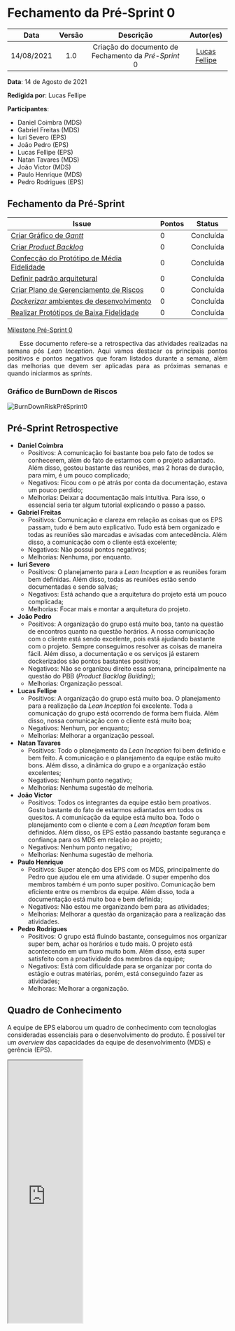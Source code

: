 # Fechamento da Pré-Sprint 0

|    Data    | Versão |         Descrição         |           Autor(es)           |
| :--------: | :----: | :-----------------------: | :---------------------------: |
| 14/08/2021 |  1.0   | Criação do documento de Fechamento da *Pré-Sprint* 0 | [Lucas Fellipe](https://github.com/lucasfcm9) |

**Data**: 14 de Agosto de 2021

**Redigida por**: Lucas Fellipe

**Participantes**:
* Daniel Coimbra (MDS)
* Gabriel Freitas (MDS)
* Iuri Severo (EPS)
* João Pedro (EPS)
* Lucas Fellipe (EPS)
* Natan Tavares (MDS)
* João Victor (MDS)
* Paulo Henrique (MDS)
* Pedro Rodrigues (EPS)

## Fechamento da Pré-Sprint

| Issue | Pontos | Status |
| ----- | ------ | ------ |
| [Criar Gráfico de *Gantt*](https://github.com/fga-eps-mds/2021.1-Pro-Especies-Docs/issues/24) | 0 | Concluída |
| [Criar *Product Backlog*](https://github.com/fga-eps-mds/2021.1-Pro-Especies-Docs/issues/21) | 0 | Concluída |
| [Confecção do Protótipo de Média Fidelidade](https://github.com/fga-eps-mds/2021.1-Pro-Especies-Docs/issues/27) | 0 | Concluída |
| [Definir padrão arquitetural](https://github.com/fga-eps-mds/2021.1-Pro-Especies-Docs/issues/19) | 0 | Concluída |
| [Criar Plano de Gerenciamento de Riscos](https://github.com/fga-eps-mds/2021.1-Pro-Especies-Docs/issues/23) | 0 | Concluída |
| [*Dockerizar* ambientes de desenvolvimento](https://github.com/fga-eps-mds/2021.1-Pro-Especies-Docs/issues/20) | 0 | Concluída |
| [Realizar Protótipos de Baixa Fidelidade](https://github.com/fga-eps-mds/2021.1-Pro-Especies-Docs/issues/17) | 0 | Concluída |

[Milestone Pré-Sprint 0](https://github.com/fga-eps-mds/2021.1-Pro-Especies-Docs/milestone/2?closed=1)

<p align="justify"> &emsp;&emsp;Esse documento refere-se a retrospectiva das atividades realizadas na semana pós <i>Lean Inception</i>. Aqui vamos destacar os principais pontos positivos e pontos negativos que foram listados durante a semana, além das melhorias que devem ser aplicadas para as próximas semanas e quando iniciarmos as <i>sprints</i>.</p>

### Gráfico de BurnDown de Riscos
![BurnDownRiskPréSprint0](../../Assets/Images/RiskBurnDownCharts/RiskBurnDownPréSprint0.png)

## Pré-Sprint Retrospective

* **Daniel Coimbra**
    * Positivos: A comunicação foi bastante boa pelo fato de todos se conhecerem, além do fato de estarmos com o projeto adiantado. Além disso, gostou bastante das reuniões, mas 2 horas de duração, para mim, é um pouco complicado;
    * Negativos: Ficou com o pé atrás por conta da documentação, estava um pouco perdido;
    * Melhorias: Deixar a documentação mais intuitiva. Para isso, o essencial seria ter algum tutorial explicando o passo a passo.
* **Gabriel Freitas**
    * Positivos: Comunicação e clareza em relação as coisas que os EPS passam, tudo é bem auto explicativo. Tudo está bem organizado e todas as reuniões são marcadas e avisadas com antecedência. Além disso, a comunicação com o cliente está excelente;
    * Negativos: Não possui pontos negativos;
    * Melhorias: Nenhuma, por enquanto.
* **Iuri Severo**
    * Positivos: O planejamento para a *Lean Inception* e as reuniões foram bem definidas. Além disso, todas as reuniões estão sendo documentadas e sendo salvas;
    * Negativos: Está achando que a arquitetura do projeto está um pouco complicada;
    * Melhorias: Focar mais e montar a arquitetura do projeto.
* **João Pedro**
    * Positivos: A organização do grupo está muito boa, tanto na questão de encontros quanto na questão horários. A nossa comunicação com o cliente está sendo excelente, pois está ajudando bastante com o projeto. Sempre conseguimos resolver as coisas de maneira fácil. Além disso, a documentação e os serviços já estarem dockerizados são pontos bastantes positivos;
    * Negativos: Não se organizou direito essa semana, principalmente na questão do PBB (*Product Backlog Building*);
    * Melhorias: Organização pessoal.
* **Lucas Fellipe**
    * Positivos: A organização do grupo está muito boa. O planejamento para a realização da *Lean Inception* foi excelente. Toda a comunicação do grupo está ocorrendo de forma bem fluida. Além disso, nossa comunicação com o cliente está muito boa;
    * Negativos: Nenhum, por enquanto;
    * Melhorias: Melhorar a organização pessoal.
* **Natan Tavares**
    * Positivos: Todo o planejamento da *Lean Inception* foi bem definido e bem feito. A comunicação e o planejamento da equipe estão muito bons. Além disso, a dinâmica do grupo e a organização estão excelentes;
    * Negativos: Nenhum ponto negativo;
    * Melhorias: Nenhuma sugestão de melhoria.
* **João Victor**
    * Positivos: Todos os integrantes da equipe estão bem proativos. Gosto bastante do fato de estarmos adiantados em todos os quesitos. A comunicação da equipe está muito boa. Todo o planejamento com o cliente e com a *Lean Inception* foram bem definidos. Além disso, os EPS estão passando bastante segurança e confiança para os MDS em relação ao projeto;
    * Negativos: Nenhum ponto negativo;
    * Melhorias: Nenhuma sugestão de melhoria.
* **Paulo Henrique**
    * Positivos: Super atenção dos EPS com os MDS, principalmente do Pedro que ajudou ele em uma atividade. O super empenho dos membros também é um ponto super positivo. Comunicação bem eficiente entre os membros da equipe. Além disso, toda a documentação está muito boa e bem definida;
    * Negativos: Não estou me organizando bem para as atividades;
    * Melhorias: Melhorar a questão da organização para a realização das atividades.
* **Pedro Rodrigues**
    * Positivos: O grupo está fluindo bastante, conseguimos nos organizar super bem, achar os horários e tudo mais. O projeto está acontecendo em um fluxo muito bom. Além disso, está super satisfeito com a proatividade dos membros da equipe;
    * Negativos: Está com dificuldade para se organizar por conta do estágio e outras matérias, porém, está conseguindo fazer as atividades;
    * Melhoras: Melhorar a organização.

## Quadro de Conhecimento
A equipe de EPS elaborou um quadro de conhecimento com tecnologias consideradas essenciais para o desenvolvimento do produto. É possível ter um *overview* das capacidades da equipe de desenvolvimento (MDS) e gerência (EPS).
<iframe src="https://docs.google.com/spreadsheets/d/e/2PACX-1vSHxsHZdF7aMhOiXfcXzaHDSFw3ABg2JLZFkUhKZ2YRlrnpeho33t196CHZIWyUXhRp2-MjVymqEp4a/pubhtml"
width="170px" height="600px"></iframe>